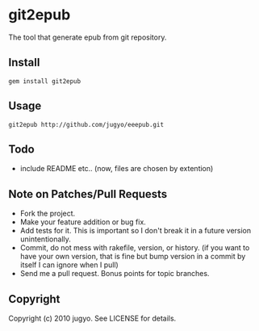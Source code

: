 git2epub
====

The tool that generate epub from git repository.

Install
----

    gem install git2epub

Usage
----

    git2epub http://github.com/jugyo/eeepub.git

Todo
----

* include README etc.. (now, files are chosen by extention)

Note on Patches/Pull Requests
----
 
* Fork the project.
* Make your feature addition or bug fix.
* Add tests for it. This is important so I don't break it in a
  future version unintentionally.
* Commit, do not mess with rakefile, version, or history.
  (if you want to have your own version, that is fine but bump version in a commit by itself I can ignore when I pull)
* Send me a pull request. Bonus points for topic branches.

Copyright
----

Copyright (c) 2010 jugyo. See LICENSE for details.

